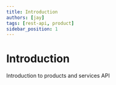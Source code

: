 ```yaml
---
title: Introduction
authors: [jay]
tags: [rest-api, product]
sidebar_position: 1
---
```


# Introduction

Introduction to products and services API
